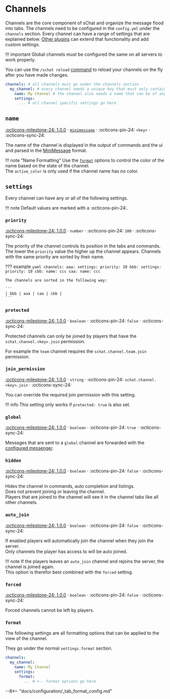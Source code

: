 # Channels

Channels are the core component of sChat and organize the message flood into tabs. The channels need to be configured in the `config.yml` under the `channels` section.
Every channel can have a range of settings that are explained below. [Other plugins][developer] can extend that functionality and add custom settings.

!!! important
    Global channels must be configured the same on all servers to work properly.

You can use the `/schat reload` [command][commands] to reload your channels on the fly after you have made changes.

```yaml
channels: # all channels must go under the channels section
  my_channel: # every channel needs a unique key that must only contain letters, numbers, underscores or dashes
    name: My Channel # the channel also needs a name that can be of any format and is parsed as a minimessage
    settings:
      ... # all channel specific settings go here
```

## `name`

[:octicons-milestone-24: 1.0.0][1.0.0] · [`minimessage`][minimessage] · :octicons-pin-24: `<key>` · :octicons-sync-24:

The name of the channel is displayed in the output of commands and the ui and parsed in the [MiniMessage][minimessage] format.

!!! note "Name Formatting"
    Use the [`format`](#format) options to control the color of the name based on the state of the channel.  
    The `active_color` is only used if the channel name has no color.

## `settings`

Every channel can have any or all of the following settings.  

!!! note
    Default values are marked with a :octicons-pin-24:.

### `priority`

[:octicons-milestone-24: 1.0.0][1.0.0] · `number` · :octicons-pin-24: `100` · :octicons-sync-24:

The priority of the channel controls its position in the tabs and commands.  
The lower the `priority` value the higher up the channel appears.
Channels with the same priority are sorted by their name.

??? example
    ```yaml
    channels:
    aaa:
        settings:
        priority: 20
    bbb:
        settings:
        priority: 10
    cbb:
        name: ccc
    caa:
        name: ccc
    ```

    The channels are sorted in the following way:

    ```
    | bbb | aaa | caa | cbb |
    ```

### `protected`

[:octicons-milestone-24: 1.0.0][1.0.0] · `boolean` · :octicons-pin-24: `false` · :octicons-sync-24:

Protected channels can only be joined by players that have the `schat.channel.<key>.join` permission.  

For example the `team` channel requires the `schat.channel.team.join` permission.

### `join_permission`

[:octicons-milestone-24: 1.0.0][1.0.0] · `string` · :octicons-pin-24: `schat.channel.<key>.join` · :octicons-sync-24:

You can override the required join permission with this setting.

!!! info
    This setting only works if `protected: true` is also set.

### `global`

[:octicons-milestone-24: 1.0.0][1.0.0] · `boolean` · :octicons-pin-24: `true` · :octicons-sync-24:

Messages that are sent to a `global` channel are forwarded with the [configured messenger][messenger].  

### `hidden`

[:octicons-milestone-24: 1.0.0][1.0.0] · `boolean` · :octicons-pin-24: `false` · :octicons-sync-24:

Hides the channel in commands, auto completion and listings.  
Does not prevent joining or leaving the channel.  
Players that are joined to the channel will see it in the channel tabs like all other channels.

### `auto_join`

[:octicons-milestone-24: 1.0.0][1.0.0] · `boolean` · :octicons-pin-24: `false` · :octicons-sync-24:

If enabled players will automatically join the channel when they join the server.  
Only channels the player has access to will be auto joined.

!!! note
    If the players leaves an `auto_join` channel and rejoins the server, the channel is joined again.  
    This option is therefor best combined with the `forced` setting.

### `forced`

[:octicons-milestone-24: 1.0.0][1.0.0] · `boolean` · :octicons-pin-24: `false` · :octicons-sync-24:

Forced channels cannot be left by players.

### `format`

The following settings are all formatting options that can be applied to the view of the channel.

They go under the normal `settings.format` section.

```yaml
channels:
  my_channel:
    name: My Channel
    settings:
      format:
        ... # <-- format options go here
```

--8<-- "docs/configuration/_tab_format_config.md"

[next]: https://github.com/sVoxelDev/sChat/releases/latest
[1.0.0]: https://github.com/sVoxelDev/sChat/releases/tag/1.0.0
[developer]: /developer
[commands]: /commands
[messenger]: reference.md#messenger
[minimessage]: minimessage.md
[color]: minimessage#color
[placeholderapi]: /extensions/placeholderapi
